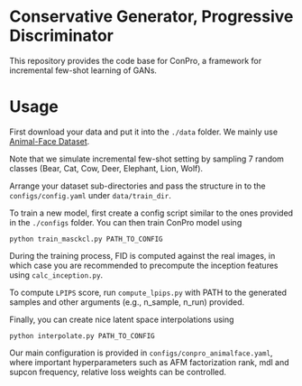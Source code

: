 # Conservative Generator, Progressive Discriminator

This repository provides the code base for ConPro, a framework for incremental few-shot learning of GANs.

<!-- This repository contains the experiments in the supplementary material for the paper [Which Training Methods for GANs do actually Converge?](https://avg.is.tuebingen.mpg.de/publications/meschedericml2018).

To cite this work, please use
```
@INPROCEEDINGS{Mescheder2018ICML,
  author = {Lars Mescheder and Sebastian Nowozin and Andreas Geiger},
  title = {Which Training Methods for GANs do actually Converge?},
  booktitle = {International Conference on Machine Learning (ICML)},
  year = {2018}
}
```
You can find further details on [our project page](https://avg.is.tuebingen.mpg.de/research_projects/convergence-and-stability-of-gan-training). -->

# Usage
First download your data and put it into the `./data` folder. We mainly use [Animal-Face Dataset](https://data.mendeley.com/datasets/z3x59pv4bz/3).

Note that we simulate incremental few-shot setting by sampling 7 random classes (Bear, Cat, Cow, Deer, Elephant, Lion, Wolf).

Arrange your dataset sub-directories and pass the structure in to the `configs/config.yaml` under `data/train_dir`.

To train a new model, first create a config script similar to the ones provided in the `./configs` folder.  You can then train ConPro model using
```
python train_masckcl.py PATH_TO_CONFIG
```
During the training process, FID is computed against the real images, in which case you are recommended to precompute the inception features using `calc_inception.py`.

To compute `LPIPS` score, run `compute_lpips.py` with PATH to the generated samples and other arguments (e.g., n_sample, n_run) provided.

Finally, you can create nice latent space interpolations using
```
python interpolate.py PATH_TO_CONFIG
```

Our main configuration is provided in `configs/conpro_animalface.yaml`, where important hyperparameters such as AFM factorization rank, mdl and supcon frequency, relative loss weights can be controlled.
